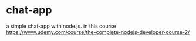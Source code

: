 # chat-app

a simple chat-app with node.js. in this course https://www.udemy.com/course/the-complete-nodejs-developer-course-2/

